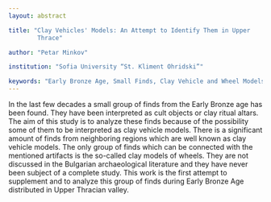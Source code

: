 ```yaml
---
layout: abstract

title: "Clay Vehicles' Models: An Attempt to Identify Them in Upper
        Thrace"

author: "Petar Minkov"

institution: "Sofia University “St. Kliment Ohridski”"

keywords: "Early Bronze Age, Small Finds, Clay Vehicle and Wheel Models"
---
```


In the last few decades a small group of finds from the Early Bronze
age has been found. They have been interpreted as cult objects or clay
ritual altars. The aim of this study is to analyze these finds because
of the possibility some of them to be interpreted as clay vehicle
models. There is a significant amount of finds from neighboring
regions which are well known as clay vehicle models. The only group of
finds which can be connected with the mentioned artifacts is the
so-called clay models of wheels. They are not discussed in the
Bulgarian archaeological literature and they have never been subject
of a complete study. This work is the first attempt to supplement and
to analyze this group of finds during Early Bronze Age distributed in
Upper Thracian valley.
